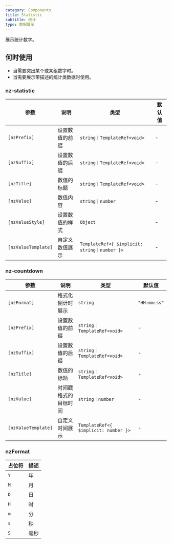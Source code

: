 ```yaml
---
category: Components
title: Statistic
subtitle: 统计
type: 数据展示
---
```


展示统计数字。

## 何时使用

- 当需要突出某个或某组数字时。
- 当需要展示带描述的统计类数据时使用。


### nz-statistic

| 参数 | 说明 | 类型 | 默认值 |
| -------- | ----------- | ---- | ------- |
| `[nzPrefix]` | 设置数值的前缀 | `string｜TemplateRef<void>` | - |
| `[nzSuffix]` | 设置数值的后缀 | `string｜TemplateRef<void>` | - |
| `[nzTitle]` | 数值的标题 | `string｜TemplateRef<void>` | - |
| `[nzValue]` | 数值内容 | `string｜number` | - |
| `[nzValueStyle]` | 设置数值的样式 | `Object` | - |
| `[nzValueTemplate]` | 自定义数值展示 | `TemplateRef<{ $implicit: string｜number }>` | - |

### nz-countdown

| 参数 | 说明 | 类型 | 默认值 |
| -------- | ----------- | ---- | ------- |
| `[nzFormat]` | 格式化倒计时展示 | `string` | `"HH:mm:ss"` |
| `[nzPrefix]` | 设置数值的前缀 | `string｜TemplateRef<void>` | - |
| `[nzSuffix]` | 设置数值的后缀 | `string｜TemplateRef<void>` | - |
| `[nzTitle]` | 数值的标题 | `string｜TemplateRef<void>` | - |
| `[nzValue]` | 时间戳格式的目标时间 | `string｜number` | - |
| `[nzValueTemplate]` | 自定义时间展示 | `TemplateRef<{ $implicit: number }>` | - |

### nzFormat

| 占位符 | 描述 |
| -------- | ----------- |
| `Y` | 年 |
| `M` | 月 |
| `D` | 日 |
| `H` | 时 |
| `m` | 分 |
| `s` | 秒 |
| `S` | 毫秒 |
